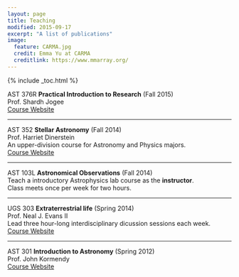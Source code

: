 ```yaml
---
layout: page
title: Teaching
modified: 2015-09-17
excerpt: "A list of publications"
image:
  feature: CARMA.jpg
  credit: Emma Yu at CARMA 
  creditlink: https://www.mmarray.org/
---
```


{% include _toc.html %}



AST 376R **Practical Introduction to Research** (Fall 2015)  
Prof. Shardh Jogee  
[Course Website](http://www.as.utexas.edu/~sj/a376-fa15/)  

---

AST 352 **Stellar Astronomy** (Fall 2014)  
Prof. Harriet Dinerstein   
An upper-division course for Astronomy and Physics majors.  
[Course Website](http://www.as.utexas.edu/astronomy/education/fall14/dinerstein/352k.html)  

---

AST 103L **Astronomical Observations** (Fall 2014)  
Teach a introductory Astrophysics lab course as the **instructor**.  
Class meets once per week for two hours.    

---


UGS 303 **Extraterrestrial life** (Spring 2014)   
Prof. Neal J. Evans II   
Lead three hour-long interdisciplinary dicussion sessions each week.  [Course Website](http://www.as.utexas.edu/astronomy/education/spring14/evans/303.html)  

---


AST 301 **Introduction to Astronomy**  (Spring 2012)   
Prof. John Kormendy  
[Course Website](http://chandra.as.utexas.edu/~kormendy/a301-2012-spring.html)  
